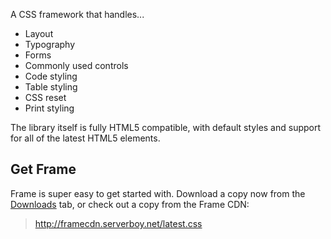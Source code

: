 A CSS framework that handles...

  * Layout
  * Typography
  * Forms
  * Commonly used controls
  * Code styling
  * Table styling
  * CSS reset
  * Print styling

The library itself is fully HTML5 compatible, with default styles and support for all of the latest HTML5 elements.

## Get Frame ##

Frame is super easy to get started with. Download a copy now from the [Downloads](http://code.google.com/p/serverboy-frame/downloads/list) tab, or check out a copy from the Frame CDN:

> http://framecdn.serverboy.net/latest.css